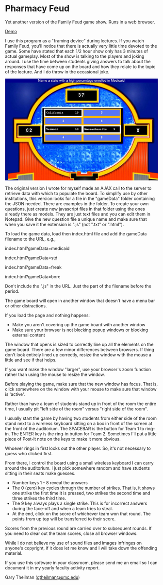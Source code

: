 # Pharmacy Feud #

Yet another version of the Family Feud game show.   Runs in a web browser.

[Demo](https://pharmd.umc.edu/pharmacyfeud/index.html?gameData=medicaid)

I use this program as a "framing device" during lectures. If you watch Family Feud, you'll notice that there is actually
very little time devoted to the game. Some have stated that each 1/2 hour show only has 3 minutes of actual gameplay.
Most of the show is talking to the players and joking around.   I use the time between students giving answers to talk
about the responses that have come up on the board and how they relate to the topic of the lecture.  And I do throw in
the occasional joke.


![GameBoard](https://raw.githubusercontent.com/gtheilman/PharmacyFeud/master/media/pharmacyfeud.JPG)


The original version I wrote for myself made an AJAX call to the server to retrieve data with which to populate the board. To simplify use by other institutions, this version looks for a file in the "gameData" folder containing the JSON needed. There are examples in the folder. To create your own questions, just create new javascript files in that folder using the ones already there as models. They are just text files and you can edit them in Notepad. Give the new question file a unique name and make sure that when you save it the extension is ".js" (not ".txt" or ".html"). 

To load the game data, load then index.html file and add the gameData filename to the URL, e.g.,

index.html?gameData=medicaid 

index.html?gameData=std 

index.html?gameData=freak 

index.html?gameData=bore 

Don't include the ".js" in the URL.  Just the part of the filename before the period.

The game board will open in another window that doesn't have a menu bar or other distractions. 

If you load the page and nothing happens:

* Make you aren't covering up the game board with another window
* Make sure your browser is not blocking popup windows or blocking external content

The window that opens is sized to correctly line up all the elements on the game board.   There are a few minor
differences between browsers.  If thing don't look entirely lined up correctly, resize the window with the mouse a
little and see if that helps.


If you want make the window "larger", use your browser's zoom function rather than using the mouse to resize the window.


Before playing the game, make sure that the new window has focus. That is, click somewhere on the window with your mouse to make sure that window is 'active'. 


Rather than have a team of students stand up in front of the room the entire time, I usually pit "left side of the room" versus "right side of the room". 


I usually start the game by having two students from either side of the room stand next to a wireless keyboard sitting on a box in front of the screen at the front of the auditorium. The SPACEBAR is the button for Team 1 to ring-in. The ENTER key is the ring-in button for Team 2. Sometimes I'll put a little piece of Post-It note on the keys to make it more obvious.


Whoever rings in first locks out the other player. So, it's not necessary to guess who clicked first.


From there, I control the board using a small wireless keyboard I can carry around the auditorium. I just pick somewhere random and have students sitting in their seats make guesses.

* Number keys 1 - 8 reveal the answers
* The 0 (zero) key cycles through the number of strikes. That is, it shows one strike the first time it is pressed, two strikes the second time and three strikes the third time. 
* The 9 key always plays a single strike. This is for incorrect answers during the face-off and when a team tries to steal. 
* At the end, click on the score of whichever team won that round. The points from up top will be transferred to their score. 


Scores from the previous round are carried over to subsequent rounds. If you need to clear out the team scores, close all browser windows.


While I do not believe my use of sound files and images infringes on anyone's copyright, if it does let me know and I will take down the offending material.

If you use this software in your classroom, please send me an email so I can document it in my yearly faculty activity report.


Gary Theilman (gtheilman@umc.edu)
